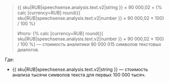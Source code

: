 > {{ sku|RUB|speechsense.analysis.text.v2|string }} × 90 000,02 = {% calc [currency=RUB] round({{ sku|RUB|speechsense.analysis.text.v2|number }} × 90 000,02 × 100) / 100 %}
>
> Итого: {% calc [currency=RUB] round({{ sku|RUB|speechsense.analysis.text.v2|number }} × 90 000,02 × 100) / 100 %} — стоимость аналитики 90 000 015 символов текстовых диалогов.

Где:
* {{ sku|RUB|speechsense.analysis.text.v2|string }} — стоимость анализа тысячи символов текста для первых 100 000 тысяч.